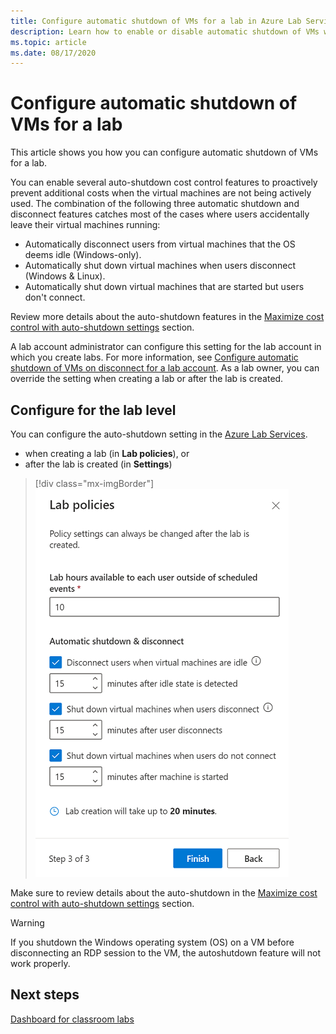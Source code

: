 ```yaml
---
title: Configure automatic shutdown of VMs for a lab in Azure Lab Services 
description: Learn how to enable or disable automatic shutdown of VMs when a remote desktop connection is disconnected.  
ms.topic: article
ms.date: 08/17/2020
---
```


# Configure automatic shutdown of VMs for a lab

This article shows you how you can configure automatic shutdown of VMs for a lab.

You can enable several auto-shutdown cost control features to proactively prevent additional costs when the virtual machines are not being actively used. The combination of the following three automatic shutdown and disconnect features catches most of the cases where users accidentally leave their virtual machines running:
 
* Automatically disconnect users from virtual machines that the OS deems idle (Windows-only).
* Automatically shut down virtual machines when users disconnect (Windows & Linux).
* Automatically shut down virtual machines that are started but users don't connect.

Review more details about the auto-shutdown features in the [Maximize cost control with auto-shutdown settings](cost-management-guide.md#maximize-cost-control-with-auto-shutdown-settings) section.

A lab account administrator can configure this setting for the lab account in which you create labs. For more information, see [Configure automatic shutdown of VMs on disconnect for a lab account](how-to-configure-lab-accounts.md). As a lab owner, you can override the setting when creating a lab or after the lab is created. 

## Configure for the lab level

You can configure the auto-shutdown setting in the [Azure Lab Services](https://labs.azure.com/).

* when creating a lab (in **Lab policies**), or
* after the lab is created (in **Settings**)

> [!div class="mx-imgBorder"]
> ![Configure at the time of lab creation](./media/how-to-enable-shutdown-disconnect/configure-lab-creation.png)

Make sure to review details about the auto-shutdown in the [Maximize cost control with auto-shutdown settings](cost-management-guide.md#maximize-cost-control-with-auto-shutdown-settings) section.

> [!WARNING]
> If you shutdown the Windows operating system (OS) on a VM before disconnecting an RDP session to the VM, the autoshutdown feature will not work properly.  

## Next steps

[Dashboard for classroom labs](use-dashboard.md)
